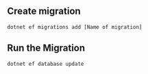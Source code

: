 ## Create migration

```
dotnet ef migrations add [Name of migration]
```

## Run the Migration

```
dotnet ef database update
```
